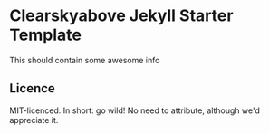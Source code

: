 # Clearskyabove Jekyll Starter Template

This should contain some awesome info

## Licence
MIT-licenced. 
In short: go wild! No need to attribute, although we'd appreciate it.